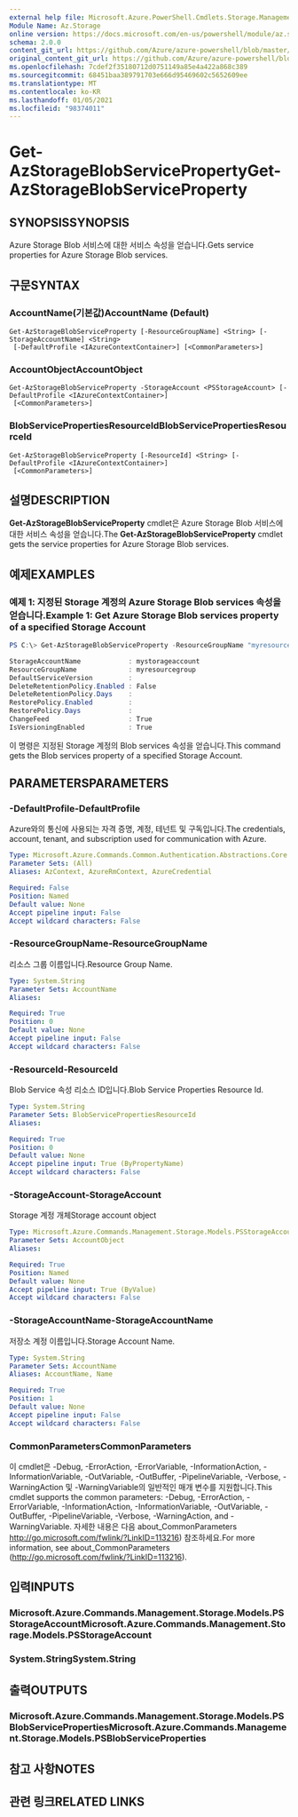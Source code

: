 ```yaml
---
external help file: Microsoft.Azure.PowerShell.Cmdlets.Storage.Management.dll-Help.xml
Module Name: Az.Storage
online version: https://docs.microsoft.com/en-us/powershell/module/az.storage/get-azstorageblobserviceproperty
schema: 2.0.0
content_git_url: https://github.com/Azure/azure-powershell/blob/master/src/Storage/Storage.Management/help/Get-AzStorageBlobServiceProperty.md
original_content_git_url: https://github.com/Azure/azure-powershell/blob/master/src/Storage/Storage.Management/help/Get-AzStorageBlobServiceProperty.md
ms.openlocfilehash: 7cdef2f35180712d0751149a85e4a422a868c389
ms.sourcegitcommit: 68451baa389791703e666d95469602c5652609ee
ms.translationtype: MT
ms.contentlocale: ko-KR
ms.lasthandoff: 01/05/2021
ms.locfileid: "98374011"
---
```

# <span data-ttu-id="c5cb7-101">Get-AzStorageBlobServiceProperty</span><span class="sxs-lookup"><span data-stu-id="c5cb7-101">Get-AzStorageBlobServiceProperty</span></span>

## <span data-ttu-id="c5cb7-102">SYNOPSIS</span><span class="sxs-lookup"><span data-stu-id="c5cb7-102">SYNOPSIS</span></span>
<span data-ttu-id="c5cb7-103">Azure Storage Blob 서비스에 대한 서비스 속성을 얻습니다.</span><span class="sxs-lookup"><span data-stu-id="c5cb7-103">Gets service properties for Azure Storage Blob services.</span></span>

## <span data-ttu-id="c5cb7-104">구문</span><span class="sxs-lookup"><span data-stu-id="c5cb7-104">SYNTAX</span></span>

### <span data-ttu-id="c5cb7-105">AccountName(기본값)</span><span class="sxs-lookup"><span data-stu-id="c5cb7-105">AccountName (Default)</span></span>
```
Get-AzStorageBlobServiceProperty [-ResourceGroupName] <String> [-StorageAccountName] <String>
 [-DefaultProfile <IAzureContextContainer>] [<CommonParameters>]
```

### <span data-ttu-id="c5cb7-106">AccountObject</span><span class="sxs-lookup"><span data-stu-id="c5cb7-106">AccountObject</span></span>
```
Get-AzStorageBlobServiceProperty -StorageAccount <PSStorageAccount> [-DefaultProfile <IAzureContextContainer>]
 [<CommonParameters>]
```

### <span data-ttu-id="c5cb7-107">BlobServicePropertiesResourceId</span><span class="sxs-lookup"><span data-stu-id="c5cb7-107">BlobServicePropertiesResourceId</span></span>
```
Get-AzStorageBlobServiceProperty [-ResourceId] <String> [-DefaultProfile <IAzureContextContainer>]
 [<CommonParameters>]
```

## <span data-ttu-id="c5cb7-108">설명</span><span class="sxs-lookup"><span data-stu-id="c5cb7-108">DESCRIPTION</span></span>
<span data-ttu-id="c5cb7-109">**Get-AzStorageBlobServiceProperty** cmdlet은 Azure Storage Blob 서비스에 대한 서비스 속성을 얻습니다.</span><span class="sxs-lookup"><span data-stu-id="c5cb7-109">The **Get-AzStorageBlobServiceProperty** cmdlet gets the service properties for Azure Storage Blob services.</span></span>

## <span data-ttu-id="c5cb7-110">예제</span><span class="sxs-lookup"><span data-stu-id="c5cb7-110">EXAMPLES</span></span>

### <span data-ttu-id="c5cb7-111">예제 1: 지정된 Storage 계정의 Azure Storage Blob services 속성을 얻습니다.</span><span class="sxs-lookup"><span data-stu-id="c5cb7-111">Example 1: Get  Azure Storage Blob services property of a specified Storage Account</span></span>
```powershell
PS C:\> Get-AzStorageBlobServiceProperty -ResourceGroupName "myresourcegroup" -AccountName "mystorageaccount"

StorageAccountName            : mystorageaccount
ResourceGroupName             : myresourcegroup
DefaultServiceVersion         : 
DeleteRetentionPolicy.Enabled : False
DeleteRetentionPolicy.Days    : 
RestorePolicy.Enabled         : 
RestorePolicy.Days            : 
ChangeFeed                    : True
IsVersioningEnabled           : True
```

<span data-ttu-id="c5cb7-112">이 명령은 지정된 Storage 계정의 Blob services 속성을 얻습니다.</span><span class="sxs-lookup"><span data-stu-id="c5cb7-112">This command gets the Blob services property of a specified Storage Account.</span></span>

## <span data-ttu-id="c5cb7-113">PARAMETERS</span><span class="sxs-lookup"><span data-stu-id="c5cb7-113">PARAMETERS</span></span>

### <span data-ttu-id="c5cb7-114">-DefaultProfile</span><span class="sxs-lookup"><span data-stu-id="c5cb7-114">-DefaultProfile</span></span>
<span data-ttu-id="c5cb7-115">Azure와의 통신에 사용되는 자격 증명, 계정, 테넌트 및 구독입니다.</span><span class="sxs-lookup"><span data-stu-id="c5cb7-115">The credentials, account, tenant, and subscription used for communication with Azure.</span></span>

```yaml
Type: Microsoft.Azure.Commands.Common.Authentication.Abstractions.Core.IAzureContextContainer
Parameter Sets: (All)
Aliases: AzContext, AzureRmContext, AzureCredential

Required: False
Position: Named
Default value: None
Accept pipeline input: False
Accept wildcard characters: False
```

### <span data-ttu-id="c5cb7-116">-ResourceGroupName</span><span class="sxs-lookup"><span data-stu-id="c5cb7-116">-ResourceGroupName</span></span>
<span data-ttu-id="c5cb7-117">리소스 그룹 이름입니다.</span><span class="sxs-lookup"><span data-stu-id="c5cb7-117">Resource Group Name.</span></span>

```yaml
Type: System.String
Parameter Sets: AccountName
Aliases:

Required: True
Position: 0
Default value: None
Accept pipeline input: False
Accept wildcard characters: False
```

### <span data-ttu-id="c5cb7-118">-ResourceId</span><span class="sxs-lookup"><span data-stu-id="c5cb7-118">-ResourceId</span></span>
<span data-ttu-id="c5cb7-119">Blob Service 속성 리소스 ID입니다.</span><span class="sxs-lookup"><span data-stu-id="c5cb7-119">Blob Service Properties Resource Id.</span></span>

```yaml
Type: System.String
Parameter Sets: BlobServicePropertiesResourceId
Aliases:

Required: True
Position: 0
Default value: None
Accept pipeline input: True (ByPropertyName)
Accept wildcard characters: False
```

### <span data-ttu-id="c5cb7-120">-StorageAccount</span><span class="sxs-lookup"><span data-stu-id="c5cb7-120">-StorageAccount</span></span>
<span data-ttu-id="c5cb7-121">Storage 계정 개체</span><span class="sxs-lookup"><span data-stu-id="c5cb7-121">Storage account object</span></span>

```yaml
Type: Microsoft.Azure.Commands.Management.Storage.Models.PSStorageAccount
Parameter Sets: AccountObject
Aliases:

Required: True
Position: Named
Default value: None
Accept pipeline input: True (ByValue)
Accept wildcard characters: False
```

### <span data-ttu-id="c5cb7-122">-StorageAccountName</span><span class="sxs-lookup"><span data-stu-id="c5cb7-122">-StorageAccountName</span></span>
<span data-ttu-id="c5cb7-123">저장소 계정 이름입니다.</span><span class="sxs-lookup"><span data-stu-id="c5cb7-123">Storage Account Name.</span></span>

```yaml
Type: System.String
Parameter Sets: AccountName
Aliases: AccountName, Name

Required: True
Position: 1
Default value: None
Accept pipeline input: False
Accept wildcard characters: False
```

### <span data-ttu-id="c5cb7-124">CommonParameters</span><span class="sxs-lookup"><span data-stu-id="c5cb7-124">CommonParameters</span></span>
<span data-ttu-id="c5cb7-125">이 cmdlet은 -Debug, -ErrorAction, -ErrorVariable, -InformationAction, -InformationVariable, -OutVariable, -OutBuffer, -PipelineVariable, -Verbose, -WarningAction 및 -WarningVariable의 일반적인 매개 변수를 지원합니다.</span><span class="sxs-lookup"><span data-stu-id="c5cb7-125">This cmdlet supports the common parameters: -Debug, -ErrorAction, -ErrorVariable, -InformationAction, -InformationVariable, -OutVariable, -OutBuffer, -PipelineVariable, -Verbose, -WarningAction, and -WarningVariable.</span></span> <span data-ttu-id="c5cb7-126">자세한 내용은 다음 about_CommonParameters http://go.microsoft.com/fwlink/?LinkID=113216) 참조하세요.</span><span class="sxs-lookup"><span data-stu-id="c5cb7-126">For more information, see about_CommonParameters (http://go.microsoft.com/fwlink/?LinkID=113216).</span></span>

## <span data-ttu-id="c5cb7-127">입력</span><span class="sxs-lookup"><span data-stu-id="c5cb7-127">INPUTS</span></span>

### <span data-ttu-id="c5cb7-128">Microsoft.Azure.Commands.Management.Storage.Models.PSStorageAccount</span><span class="sxs-lookup"><span data-stu-id="c5cb7-128">Microsoft.Azure.Commands.Management.Storage.Models.PSStorageAccount</span></span>

### <span data-ttu-id="c5cb7-129">System.String</span><span class="sxs-lookup"><span data-stu-id="c5cb7-129">System.String</span></span>

## <span data-ttu-id="c5cb7-130">출력</span><span class="sxs-lookup"><span data-stu-id="c5cb7-130">OUTPUTS</span></span>

### <span data-ttu-id="c5cb7-131">Microsoft.Azure.Commands.Management.Storage.Models.PSBlobServiceProperties</span><span class="sxs-lookup"><span data-stu-id="c5cb7-131">Microsoft.Azure.Commands.Management.Storage.Models.PSBlobServiceProperties</span></span>

## <span data-ttu-id="c5cb7-132">참고 사항</span><span class="sxs-lookup"><span data-stu-id="c5cb7-132">NOTES</span></span>

## <span data-ttu-id="c5cb7-133">관련 링크</span><span class="sxs-lookup"><span data-stu-id="c5cb7-133">RELATED LINKS</span></span>
